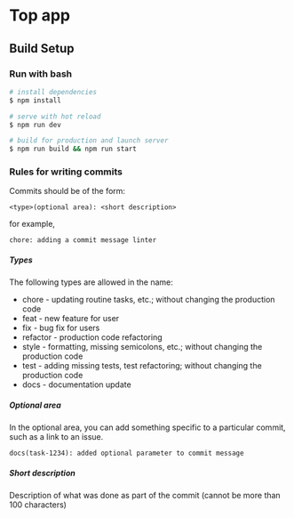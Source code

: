 # Top app

## Build Setup

### Run with **bash**
```bash
# install dependencies
$ npm install

# serve with hot reload
$ npm run dev

# build for production and launch server
$ npm run build && npm run start
```

### Rules for writing commits
Commits should be of the form:
```
<type>(optional area): <short description>
```
for example,
```
chore: adding a commit message linter
```

##### Types
The following types are allowed in the name:
- chore - updating routine tasks, etc.; without changing the production code
- feat - new feature for user
- fix - bug fix for users
- refactor - production code refactoring
- style - formatting, missing semicolons, etc.; without changing the production code
- test - adding missing tests, test refactoring; without changing the production code
- docs - documentation update

##### Optional area
In the optional area, you can add something specific to a particular commit, such as a link to an issue.
```
docs(task-1234): added optional parameter to commit message
```

##### Short description
Description of what was done as part of the commit (cannot be more than 100 characters)
